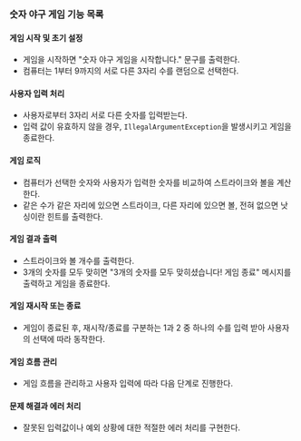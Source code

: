 ### 숫자 야구 게임 기능 목록

#### 게임 시작 및 초기 설정

- 게임을 시작하면 "숫자 야구 게임을 시작합니다." 문구를 출력한다.
- 컴퓨터는 1부터 9까지의 서로 다른 3자리 수를 랜덤으로 선택한다.

#### 사용자 입력 처리

- 사용자로부터 3자리 서로 다른 숫자를 입력받는다.
- 입력 값이 유효하지 않을 경우, `IllegalArgumentException`을 발생시키고 게임을 종료한다.

#### 게임 로직

- 컴퓨터가 선택한 숫자와 사용자가 입력한 숫자를 비교하여 스트라이크와 볼을 계산한다.
- 같은 수가 같은 자리에 있으면 스트라이크, 다른 자리에 있으면 볼, 전혀 없으면 낫싱이란 힌트를 출력한다.

#### 게임 결과 출력

- 스트라이크와 볼 개수를 출력한다.
- 3개의 숫자를 모두 맞히면 "3개의 숫자를 모두 맞히셨습니다! 게임 종료" 메시지를 출력하고 게임을 종료한다.

#### 게임 재시작 또는 종료

- 게임이 종료된 후, 재시작/종료를 구분하는 1과 2 중 하나의 수를 입력 받아 사용자의 선택에 따라 동작한다. 

#### 게임 흐름 관리

- 게임 흐름을 관리하고 사용자 입력에 따라 다음 단계로 진행한다.

#### 문제 해결과 에러 처리

- 잘못된 입력값이나 예외 상황에 대한 적절한 에러 처리를 구현한다.

